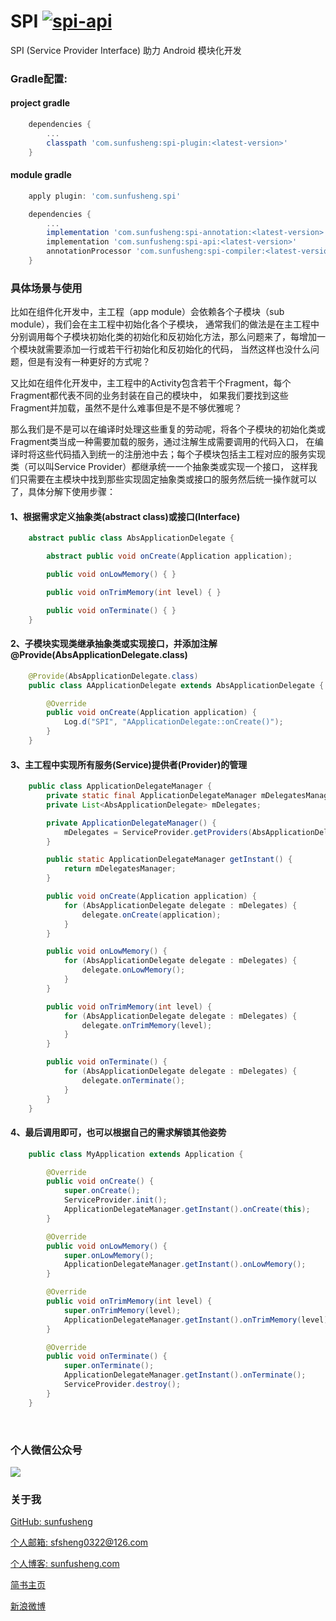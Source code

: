 # SPI [![spi-api](https://api.bintray.com/packages/sfsheng0322/maven/spi-api/images/download.svg) ](https://bintray.com/sfsheng0322/maven/spi-api/_latestVersion)

SPI (Service Provider Interface) 助力 Android 模块化开发

### Gradle配置:

#### project gradle

``` gradle
    dependencies {
        ...
        classpath 'com.sunfusheng:spi-plugin:<latest-version>'
    }
```

#### module gradle

``` gradle
    apply plugin: 'com.sunfusheng.spi'

    dependencies {
        ...
        implementation 'com.sunfusheng:spi-annotation:<latest-version>'
        implementation 'com.sunfusheng:spi-api:<latest-version>'
        annotationProcessor 'com.sunfusheng:spi-compiler:<latest-version>'
    }
```

### 具体场景与使用

比如在组件化开发中，主工程（app module）会依赖各个子模块（sub module），我们会在主工程中初始化各个子模块，
通常我们的做法是在主工程中分别调用每个子模块初始化类的初始化和反初始化方法，那么问题来了，每增加一个模块就需要添加一行或若干行初始化和反初始化的代码，
当然这样也没什么问题，但是有没有一种更好的方式呢？

又比如在组件化开发中，主工程中的Activity包含若干个Fragment，每个Fragment都代表不同的业务封装在自己的模块中，
如果我们要找到这些Fragment并加载，虽然不是什么难事但是不是不够优雅呢？

那么我们是不是可以在编译时处理这些重复的劳动呢，将各个子模块的初始化类或Fragment类当成一种需要加载的服务，通过注解生成需要调用的代码入口，
在编译时将这些代码插入到统一的注册池中去；每个子模块包括主工程对应的服务实现类（可以叫Service Provider）都继承统一一个抽象类或实现一个接口，
这样我们只需要在主模块中找到那些实现固定抽象类或接口的服务然后统一操作就可以了，具体分解下使用步骤：

#### 1、根据需求定义抽象类(abstract class)或接口(Interface)

``` java
    abstract public class AbsApplicationDelegate {

        abstract public void onCreate(Application application);

        public void onLowMemory() { }

        public void onTrimMemory(int level) { }

        public void onTerminate() { }
    }
```

#### 2、子模块实现类继承抽象类或实现接口，并添加注解@Provide(AbsApplicationDelegate.class)

``` java
    @Provide(AbsApplicationDelegate.class)
    public class AApplicationDelegate extends AbsApplicationDelegate {

        @Override
        public void onCreate(Application application) {
            Log.d("SPI", "AApplicationDelegate::onCreate()");
        }
    }
```

#### 3、主工程中实现所有服务(Service)提供者(Provider)的管理

``` java
    public class ApplicationDelegateManager {
        private static final ApplicationDelegateManager mDelegatesManager = new ApplicationDelegateManager();
        private List<AbsApplicationDelegate> mDelegates;

        private ApplicationDelegateManager() {
            mDelegates = ServiceProvider.getProviders(AbsApplicationDelegate.class);
        }

        public static ApplicationDelegateManager getInstant() {
            return mDelegatesManager;
        }

        public void onCreate(Application application) {
            for (AbsApplicationDelegate delegate : mDelegates) {
                delegate.onCreate(application);
            }
        }

        public void onLowMemory() {
            for (AbsApplicationDelegate delegate : mDelegates) {
                delegate.onLowMemory();
            }
        }

        public void onTrimMemory(int level) {
            for (AbsApplicationDelegate delegate : mDelegates) {
                delegate.onTrimMemory(level);
            }
        }

        public void onTerminate() {
            for (AbsApplicationDelegate delegate : mDelegates) {
                delegate.onTerminate();
            }
        }
    }
```

#### 4、最后调用即可，也可以根据自己的需求解锁其他姿势

``` java
    public class MyApplication extends Application {

        @Override
        public void onCreate() {
            super.onCreate();
            ServiceProvider.init();
            ApplicationDelegateManager.getInstant().onCreate(this);
        }

        @Override
        public void onLowMemory() {
            super.onLowMemory();
            ApplicationDelegateManager.getInstant().onLowMemory();
        }

        @Override
        public void onTrimMemory(int level) {
            super.onTrimMemory(level);
            ApplicationDelegateManager.getInstant().onTrimMemory(level);
        }

        @Override
        public void onTerminate() {
            super.onTerminate();
            ApplicationDelegateManager.getInstant().onTerminate();
            ServiceProvider.destroy();
        }
    }
```

<br/>

### 个人微信公众号

<img src="http://ourvm0t8d.bkt.clouddn.com/wx_gongzhonghao.png">

<br/>

### 关于我

[GitHub: sunfusheng](https://github.com/sunfusheng)

[个人邮箱: sfsheng0322@126.com](https://mail.126.com/)

[个人博客: sunfusheng.com](http://sunfusheng.com/)

[简书主页](http://www.jianshu.com/users/88509e7e2ed1/latest_articles)

[新浪微博](http://weibo.com/u/3852192525)